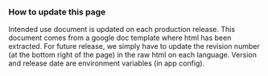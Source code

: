 ### How to update this page
Intended use document is updated on each production release. This document comes from a google doc template where html has been extracted.
For future release, we simply have to update the revision number (at the bottom right of the page) in the raw html on each language.
Version and release date are environment variables (in app config).
